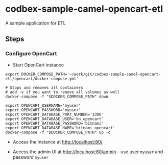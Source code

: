 # codbex-sample-camel-opencart-etl
A sample application for ETL

## Steps

### Configure OpenCart
- Start OpenCart instance
```shell
export DOCKER_COMPOSE_PATH='~/work/git/codbex-sample-camel-opencart-etl/opencart/docker-compose.yml'

# Stops and removes all containers 
# add -v if you want to remove all volumes as well
docker-compose -f "$DOCKER_COMPOSE_PATH" down 

export OPENCART_USERNAME='myuser'
export OPENCART_PASSWORD='myuser'
export OPENCART_DATABASE_PORT_NUMBER='3306'
export OPENCART_DATABASE_USER='bn_opencart'
export OPENCART_DATABASE_PASSWORD='bitnami'
export OPENCART_DATABASE_NAME='bitnami_opencart'
docker-compose -f "$DOCKER_COMPOSE_PATH" up -d 
```
- Access the instance at [http://localhost:80/](http://localhost:80/)

- Access the admin UI at [http://localhost:80/admin](http://localhost:80/admin) - use user `myuser` and password `myuser`

